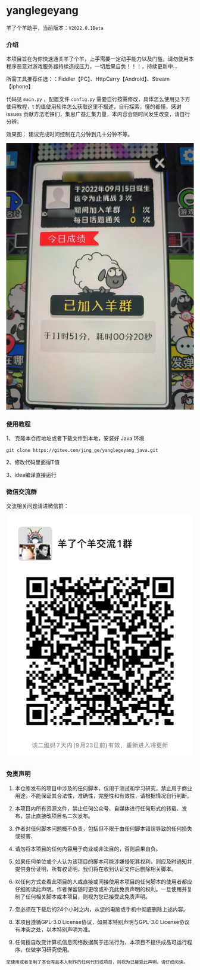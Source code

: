 # yanglegeyang
羊了个羊助手，当前版本：`V2022.0.1Beta`

### 介绍

本项目旨在为你快速通关羊了个羊，上手需要一定动手能力以及门槛，请勿使用本程序恶意对游戏服务器持续造成压力，一切后果自负！！！，持续更新中...

所需工具推荐任选：：Fiddler【PC】、HttpCarry【Android】、Stream【iphone】

代码见 `main.py` ，配置文件 `config.py` 需要自行按需修改，具体怎么使用见下方使用教程，t 的值使用软件怎么获取这里不描述，自行探索，懂的都懂，感谢 issues 贡献方法老铁们，集思广益汇集力量，本内容会随时间发生改变，请自行分辨。

效果图： 建议完成时间控制在几分钟到几十分钟不等。

![效果图](./preview1.png)


### 使用教程
1、 克隆本仓库地址或者下载文件到本地，安装好 Java 环境
```shell
git clone https://gitee.com/jing_ge/yanglegeyang_java.git
```
2、修改代码里面得T值

3、idea编译直接运行

### 微信交流群
交流相关问题请进微信群：

![扫码进交流群](./weixinGroup1.png)

### 免责声明

1. 本仓库发布的项目中涉及的任何脚本，仅用于测试和学习研究，禁止用于商业用途，不能保证其合法性，准确性，完整性和有效性，请根据情况自行判断。

2. 本项目内所有资源文件，禁止任何公众号、自媒体进行任何形式的转载、发布，禁止直接改项目名二次发布。

3. 作者对任何脚本问题概不负责，包括但不限于由任何脚本错误导致的任何损失或损害.

4. 请勿将本项目的任何内容用于商业或非法目的，否则后果自负。

5. 如果任何单位或个人认为该项目的脚本可能涉嫌侵犯其权利，则应及时通知并提供身份证明，所有权证明，我们将在收到认证文件后删除相关脚本。

6. 以任何方式查看此项目的人或直接或间接使用本项目的任何脚本的使用者都应仔细阅读此声明。作者保留随时更改或补充此免责声明的权利。一旦使用并复制了任何相关脚本或本项目，则视为您已接受此免责声明。

7. 您必须在下载后的24个小时之内，从您的电脑或手机中彻底删除上述内容。

8. 本项目遵循GPL-3.0 License协议，如果本特别声明与GPL-3.0 License协议有冲突之处，以本特别声明为准。

9. 任何擅自改变计算机信息网络数据属于违法行为，本项目不提供成品可运行程序，仅做学习研究使用。

`您使用或者复制了本仓库且本人制作的任何代码或项目，则视为已接受此声明，请仔细阅读。`
